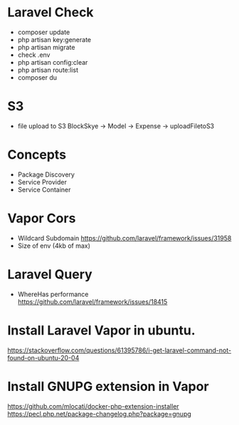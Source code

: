 # Laravel Check

- composer update
- php artisan key:generate
- php artisan migrate
- check .env
- php artisan config:clear
- php artisan route:list
- composer du

# S3

- file upload to S3
  BlockSkye -> Model -> Expense -> uploadFiletoS3

# Concepts

- Package Discovery
- Service Provider
- Service Container

# Vapor Cors

- Wildcard Subdomain
  https://github.com/laravel/framework/issues/31958
- Size of env (4kb of max)

# Laravel Query

- WhereHas performance
  https://github.com/laravel/framework/issues/18415

# Install Laravel Vapor in ubuntu.

https://stackoverflow.com/questions/61395786/i-get-laravel-command-not-found-on-ubuntu-20-04

# Install GNUPG extension in Vapor

https://github.com/mlocati/docker-php-extension-installer
https://pecl.php.net/package-changelog.php?package=gnupg
